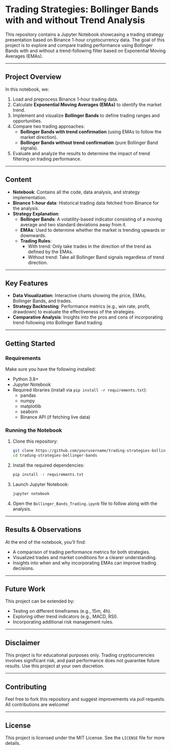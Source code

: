 # Trading Strategies: Bollinger Bands with and without Trend Analysis

This repository contains a Jupyter Notebook showcasing a trading strategy presentation based on Binance 1-hour cryptocurrency data. The goal of this project is to explore and compare trading performance using Bollinger Bands with and without a trend-following filter based on Exponential Moving Averages (EMAs).

---

## Project Overview

In this notebook, we:
1. Load and preprocess Binance 1-hour trading data.
2. Calculate **Exponential Moving Averages (EMAs)** to identify the market trend.
3. Implement and visualize **Bollinger Bands** to define trading ranges and opportunities.
4. Compare two trading approaches:
   - **Bollinger Bands with trend confirmation** (using EMAs to follow the market direction).
   - **Bollinger Bands without trend confirmation** (pure Bollinger Band signals).
5. Evaluate and analyze the results to determine the impact of trend filtering on trading performance.

---

## Content

- **Notebook**: Contains all the code, data analysis, and strategy implementation.
- **Binance 1-hour data**: Historical trading data fetched from Binance for the analysis.
- **Strategy Explanation**:
  - **Bollinger Bands**: A volatility-based indicator consisting of a moving average and two standard deviations away from it.
  - **EMAs**: Used to determine whether the market is trending upwards or downwards.
  - **Trading Rules**:
    - With trend: Only take trades in the direction of the trend as defined by the EMAs.
    - Without trend: Take all Bollinger Band signals regardless of trend direction.

---

## Key Features

- **Data Visualization**: Interactive charts showing the price, EMAs, Bollinger Bands, and trades.
- **Strategy Backtesting**: Performance metrics (e.g., win rate, profit, drawdown) to evaluate the effectiveness of the strategies.
- **Comparative Analysis**: Insights into the pros and cons of incorporating trend-following into Bollinger Band trading.

---

## Getting Started

### Requirements
Make sure you have the following installed:
- Python 3.8+
- Jupyter Notebook
- Required libraries (install via `pip install -r requirements.txt`):
  - pandas
  - numpy
  - matplotlib
  - seaborn
  - Binance API (if fetching live data)

### Running the Notebook
1. Clone this repository:  
   ```bash
   git clone https://github.com/yourusername/trading-strategies-bollinger-bands.git
   cd trading-strategies-bollinger-bands
   ```
2. Install the required dependencies:  
   ```bash
   pip install -r requirements.txt
   ```
3. Launch Jupyter Notebook:  
   ```bash
   jupyter notebook
   ```
4. Open the `Bollinger_Bands_Trading.ipynb` file to follow along with the analysis.

---

## Results & Observations

At the end of the notebook, you’ll find:
- A comparison of trading performance metrics for both strategies.
- Visualized trades and market conditions for a clearer understanding.
- Insights into when and why incorporating EMAs can improve trading decisions.

---

## Future Work
This project can be extended by:
- Testing on different timeframes (e.g., 15m, 4h).
- Exploring other trend indicators (e.g., MACD, RSI).
- Incorporating additional risk management rules.

---

## Disclaimer
This project is for educational purposes only. Trading cryptocurrencies involves significant risk, and past performance does not guarantee future results. Use this project at your own discretion.

---

## Contributing
Feel free to fork this repository and suggest improvements via pull requests. All contributions are welcome!

---

## License
This project is licensed under the MIT License. See the `LICENSE` file for more details.
